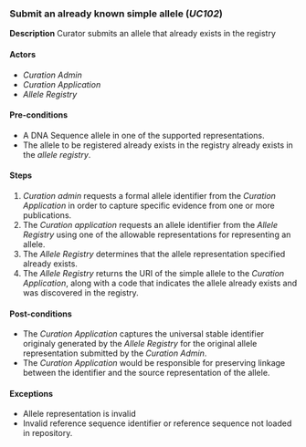 ### Submit an already known simple allele (*UC102*)

**Description**
Curator submits an allele that already exists in the registry

#### Actors
- *Curation Admin*
- *Curation Application*
- *Allele Registry*

#### Pre-conditions

- A DNA Sequence allele in one of the supported representations.
- The allele to be registered already exists in the registry already exists in the *allele registry*.

#### Steps

1. *Curation admin* requests a formal allele identifier from the *Curation Application* in order to capture specific evidence from one or more publications.
2. The *Curation application* requests an allele identifier from the *Allele Registry* using one of the allowable representations for representing an allele.
3. The *Allele Registry* determines that the allele representation specified already exists.
4. The *Allele Registry* returns the URI of the simple allele to the *Curation Application*, along with a code that indicates the allele already exists and was discovered in the registry.

#### Post-conditions

- The *Curation Application* captures the universal stable identifier originaly generated by the *Allele Registry* for the original allele representation submitted by the *Curation Admin*.
- The *Curation Application* would be responsible for preserving linkage between the identifier and the source representation of the allele.

#### Exceptions
- Allele representation is invalid
- Invalid reference sequence identifier or reference sequence not loaded in repository.
